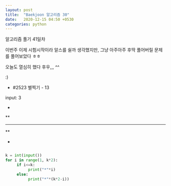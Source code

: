 ```yaml
---
layout: post
title:  "Baekjoon 알고리즘 30"
date:   2020-12-15 04:50 +0530
categories: python
---
```


알고리즘 풀기 41일차

이번주 이제 시험시작이라 알스를 쉴까 생각했지만, 그냥 아주아주 후딱 풀어버릴 문제를 풀어보았다 ㅎㅎ

오늘도 열심히 했다 후우,,, ^^

:)


- #2523     별찍기 - 13


input: 3

*

**

***

**

*


```python

k = int(input())
for i in range(1, k*2):
     if i<=k:
          print("*"*i)
     else:
          print("*"*(k*2-i))

```

